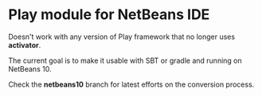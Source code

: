 Play module for NetBeans IDE
====

Doesn't work with any version of Play framework that no longer uses **activator**.

The current goal is to make it usable with SBT or gradle and running on NetBeans 10.

Check the __netbeans10__ branch for latest efforts on the conversion process.

